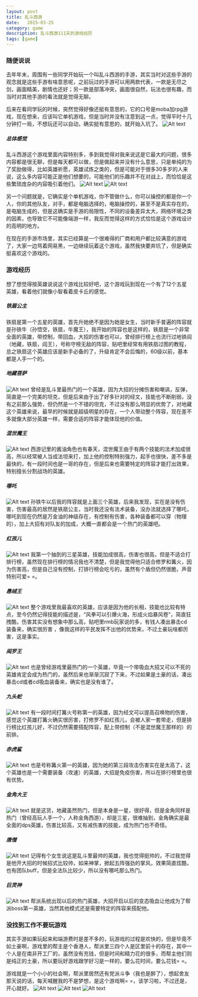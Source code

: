 ```yaml
---
layout: post
title: 乱斗西游
date:   2015-03-25
category: game
description: 乱斗西游111天的游戏经历
tags: [game]
---
```


### 随便说说

去年年末，周围有一些同学开始玩一个叫乱斗西游的手游，其实当时对这些手游的观念就是这些手游有啥意思呢，之前玩过的手游可以用两款代表，一款是无尽之剑，画面精美，剧情也还好；另一款是部落冲突，画面很自然，玩法也很有趣，而当时对其他手游的看法就是觉得无聊。

后来在看同学玩的时候，突然觉得好像还挺有意思的，它的口号是moba加rpg游戏，现在想来，应该叫它单机游戏，但是当时并没有注意到这一点，觉得平时十几分钟打一局，不想玩还可以自动，确实挺有意思的，就开始入坑了。
![Alt text](../../img/luandouxiyou/1.png)<!-- more -->

##### 总体感觉

乱斗西游这个游戏里面内容特别多，多到我觉得对我来说这是它最大的问题，很多内容都是很无聊，但是每天都可以做，但是做起来并没有什么意思，只是单纯的为了奖励做得，比如英雄祈愿，英雄试炼之类的，但是可能对于很多30多岁的人来说，这么多内容可能正是他们想要的，可能他们的乐趣并不在对战上，而恰恰是这些繁琐庞杂的内容吸引着他们。
![Alt text](../../img/luandouxiyou/2.png)
![Alt text](../../img/luandouxiyou/3.png)

另一个问题就是，它确实是个单机游戏，你不管做什么，你可以操控的都是你一个人，你的其他队友，对手，都是电脑选择的，电脑操控的，甚至不是真实存在的，是电脑生成的，但是这确实是手游的局限性，不同的设备差异太大，网络环境之类的因素，也导致它不可能像端游一样，我反而觉得这样的方式恰恰是这个游戏设计的高明的地方。

在现在的手游市场里，其实已经算是一个很难得的厂商和用户都比较满意的游戏了，大家一边骂着网易黑，一边继续玩着这个游戏，虽然我快要弃坑了，但是确实挺喜欢这个游戏的。

### 游戏经历

想了想觉得按英雄说说这个游戏比较好吧，这个游戏玩到现在一个有了12个五星英雄，看着他们就像小智看着皮卡丘的感觉。

##### 铁扇公主

铁扇是第一个五星的英雄，首先升她绝不是因为她是女生，当时新手普遍的阵容就是孙铁牛（孙悟空，铁扇，牛魔王），我开始的阵容也是这样的，铁扇是一个非常全面的英雄，带控制，带回血，大招的伤害也可以，曾经排行榜上也流行过地铁阎（地藏，铁扇，阎王），号称守榜无敌的阵容，贴吧里经常有用铁扇过图的教程，总之铁扇这个英雄应该是新手必备的了，升级肯定不会后悔的，60级以前，基本都是人手一个的。

##### 地藏菩萨

![Alt text](../../img/luandouxiyou/di.png)
曾经是乱斗里最热门的一个英雄，因为大招的分摊伤害和嘲讽，反弹，简直是一个完美的坦克，但是后来由于出了好多针对的经文，技能也不断削弱，没有之前那么强势，但仍然是一个不错的坦克，不过没有那么明显的优势了，对地藏这个英雄来说，最早的时候就是超级明星的存在，一个人带动整个阵容，现在差不多就像大部分英雄一样，需要合适的阵容才能体现他的价值。

##### 混世魔王

![Alt text](../../img/luandouxiyou/hun.png)
西游记里的酱油角色也有春天，混世魔王由于有两个技能的法术加成很高，所以经常被人当成法坦来打，加上他的控制特别强力，起手也很快，差不多是最快的，有一段时间也是一哥的存在，但是后来也需要特定的阵容才能打出效果，特别擅长分割战场的英雄。

##### 哪吒

![Alt text](../../img/luandouxiyou/ne.png)
孙铁牛以后我的阵容就是上面三个英雄，后来我发现，实在是没有伤害，伤害最高的居然是铁扇公主，当时我还没有法术装备，没办法就选择了哪吒，哪吒到现在仍然是万金油的神级存在，有控制有伤害，各种装备都可以穿（物理的），加上大招有对队友的加成，大概一直都会是一个热门的英雄吧。

##### 红孩儿

![Alt text](../../img/luandouxiyou/hong.png)
我第一个抽到的三星英雄，技能加成很高，伤害也很高，但是不适合打排行榜，虽然现在排行榜的情况我也不清楚，但是我觉得他只适合修罗和篝火，因为伤害高，但是自己没有控制，打排行榜会吃亏的，虽然有个盾但仍然很脆，声音特别可爱= =。

##### 愚绒王

![Alt text](../../img/luandouxiyou/yu.png)
整个游戏里我最喜欢的英雄，应该是因为他的长相，技能也比较有特点，至今仍然记得技能的描述是，“风拳可以引爆火海，形成火焰暴风卷”，简直狂拽酷，伤害其实没有想象中那么高，贴吧里rmb玩家说的多，有钱人凑出暴击cd装备来，确实很厉害 ，像我这样的平民发挥不出他的优势来，不过土豪玩啥都厉害，这是事实。

##### 阎罗王

![Alt text](../../img/luandouxiyou/yan.png)
也是曾经游戏里最热门的一个英雄，毕竟一个带吸血大招又可以不死的英雄肯定会成为热门的，虽然后来也渐渐沉寂了下来，不过如果是土豪的话，凑出暴击cd或者cd吸血装备来，确实也是没有谁了。

##### 九头蛇

![Alt text](../../img/luandouxiyou/jiu.png)
有一段时间打篝火号称第一的英雄，因为经文可以提高召唤物的伤害，感觉这个英雄打篝火确实很厉害，打修罗不如红孩儿，会被人家一套带走，但是排行榜比红孩儿好，不过仍然需要搭配阵容，配上带控制（不是混世魔王那样的）的前排。

##### 赤虎鲨

![Alt text](../../img/luandouxiyou/chi.png)
也是号称篝火第一的英雄，因为她的第三段攻击伤害实在是太高了，这个英雄也是一个需要装备（攻速）的英雄，大招是免疫伤害，所以在排行榜里也很有优势。

##### 金角大王

![Alt text](../../img/luandouxiyou/jin.png)
就是这货，地藏虽然热门，但是本身是一星，很好得，但是金角同样是热门（曾经高玩人手一个，人称金角西游），却是三星，很难抽到，金角确实是最全面的dps英雄，伤害比较高，又有减伤害的技能，成为热门也不奇怪。

##### 唐僧

![Alt text](../../img/luandouxiyou/tang.png)
记得有个女生说这是乱斗里最帅的英雄，我也觉得挺帅的，不过我觉得是他开大招的时候招式比较帅，如来神掌，掀起五阵强劲的掌风，效果简直炫酷，也有团队buff，但是全法队比较少，所以没有哪吒那么热门。

##### 巨灵神

![Alt text](../../img/luandouxiyou/ju.png)
帮派系统出现以后的热门英雄，大招开启以后的变态吸血让他成为了帮派boss第一英雄，当然其他模式还是需要特定的阵容来搭配他。

### 没找到工作不要玩游戏

其实手游如果玩起来和端游费时是差不多的，玩游戏的过程是欢快的，但是毕竟不如土豪啊，游戏里的帮主是个香港人，帮派里三四个人是区里前十的存在，其中一个人是在南非开工厂的，虽然没有充钱，但是时间和精力花的很多，而帮主他们则是纯正的土豪，所以要玩好游戏跟学好习是一样的，要么花时间，要么花钱= =。

游戏就是一个小小的社会啊，帮派里居然还有党派斗争（我也是醉了），想起舍友那天说的话，每天喊醒我的不是梦想，是这个游戏啊= =，该学习啦，不过还是，开心就好。
![Alt text](../../img/luandouxiyou/ch1(1).png)
![Alt text](../../img/luandouxiyou/ch1(2).png)
![Alt text](../../img/luandouxiyou/ch1(3).png)

